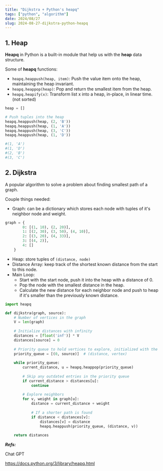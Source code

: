 ```yaml
---
title: "Dijkstra + Python's heapq"
tags: ["python", "algorithm"]
date: 2024/08/27
slug: 2024-08-27-dijkstra-python-heapq
---
```

## 1. Heap

**Heapq** in Python is a built-in module that help us with the **heap** data structure.

Some of **heapq** functions:
- `heapq.heappush(heap, item)`: Push the value item onto the heap, maintaining the heap invariant.
- `heapq.heappop(heap)`: Pop and return the smallest item from the heap.
- `heapq.heapify(x)`: Transform list x into a heap, in-place, in linear time. (not sorted)

```python
heap = []

# Push tuples into the heap
heapq.heappush(heap, (2, 'B'))
heapq.heappush(heap, (1, 'A'))
heapq.heappush(heap, (3, 'C'))
heapq.heappush(heap, (1, 'D'))

#(1, 'A')
#(1, 'D')
#(2, 'B')
#(3, 'C')
```

## 2. Dijkstra

A popular algorithm to solve a problem about finding smallest path of a graph.

Couple things needed:
- Graph: can be a dictionary which stores each node with tuples of it's neighbor node and weight.

```python
graph = {
        0: [(1, 10), (2, 20)],
        1: [(2, 30), (3, 50), (4, 10)],
        2: [(3, 20), (4, 33)],
        3: [(4, 2)],
        4: []
    }
```

- Heap: store tuples of `(distance, node)`
- Distance Array: keep track of the shortest known distance from the start to this node.
- Main Loop: 
    + Start with the start node, push it into the heap with a distance of 0.
    + Pop the node with the smallest distance in the heap.
    + Calculate the new distance for each neighbor node and push to heap if it's smaller than the previously known distance.

```python
import heapq

def dijkstra(graph, source):
    # Number of vertices in the graph
    V = len(graph)
    
    # Initialize distances with infinity
    distances = [float('inf')] * V
    distances[source] = 0
    
    # Priority queue to hold vertices to explore, initialized with the source node
    priority_queue = [(0, source)]  # (distance, vertex)
    
    while priority_queue:
        current_distance, u = heapq.heappop(priority_queue)
        
        # Skip any outdated entries in the priority queue
        if current_distance > distances[u]:
            continue
        
        # Explore neighbors
        for v, weight in graph[u]:
            distance = current_distance + weight
            
            # If a shorter path is found
            if distance < distances[v]:
                distances[v] = distance
                heapq.heappush(priority_queue, (distance, v))
    
    return distances
```

***Refs:***

Chat GPT

https://docs.python.org/3/library/heapq.html

